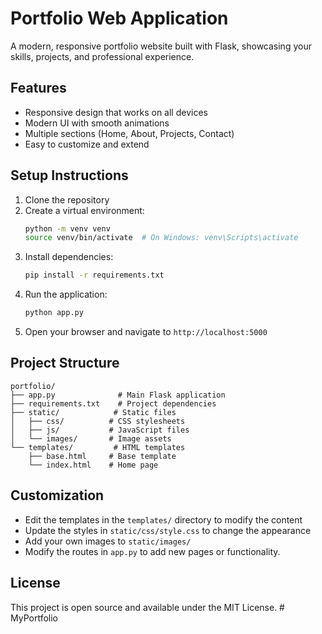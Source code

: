 # Portfolio Web Application

A modern, responsive portfolio website built with Flask, showcasing your skills, projects, and professional experience.

## Features

- Responsive design that works on all devices
- Modern UI with smooth animations
- Multiple sections (Home, About, Projects, Contact)
- Easy to customize and extend

## Setup Instructions

1. Clone the repository
2. Create a virtual environment:
   ```bash
   python -m venv venv
   source venv/bin/activate  # On Windows: venv\Scripts\activate
   ```
3. Install dependencies:
   ```bash
   pip install -r requirements.txt
   ```
4. Run the application:
   ```bash
   python app.py
   ```
5. Open your browser and navigate to `http://localhost:5000`

## Project Structure

```
portfolio/
├── app.py              # Main Flask application
├── requirements.txt    # Project dependencies
├── static/            # Static files
│   ├── css/          # CSS stylesheets
│   ├── js/           # JavaScript files
│   └── images/       # Image assets
└── templates/         # HTML templates
    ├── base.html     # Base template
    └── index.html    # Home page
```

## Customization

- Edit the templates in the `templates/` directory to modify the content
- Update the styles in `static/css/style.css` to change the appearance
- Add your own images to `static/images/`
- Modify the routes in `app.py` to add new pages or functionality.

## License

This project is open source and available under the MIT License. # MyPortfolio
